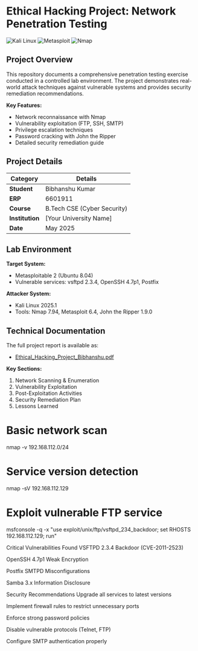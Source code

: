 # Ethical Hacking Project: Network Penetration Testing

![Kali Linux](https://img.shields.io/badge/Kali_Linux-557C94?style=for-the-badge&logo=kalilinux&logoColor=white)
![Metasploit](https://img.shields.io/badge/Metasploit-FD5200?style=for-the-badge)
![Nmap](https://img.shields.io/badge/Nmap-FFFFFF?style=for-the-badge&logo=nmap&logoColor=black)

## Project Overview
This repository documents a comprehensive penetration testing exercise conducted in a controlled lab environment. The project demonstrates real-world attack techniques against vulnerable systems and provides security remediation recommendations.

**Key Features:**
- Network reconnaissance with Nmap
- Vulnerability exploitation (FTP, SSH, SMTP)
- Privilege escalation techniques
- Password cracking with John the Ripper
- Detailed security remediation guide

## Project Details
| Category        | Details                          |
|-----------------|----------------------------------|
| **Student**     | Bibhanshu Kumar                 |
| **ERP**         | 6601911                         |
| **Course**      | B.Tech CSE (Cyber Security)     |
| **Institution** | [Your University Name]          |
| **Date**        | May 2025                        |

## Lab Environment
**Target System:**
- Metasploitable 2 (Ubuntu 8.04)
- Vulnerable services: vsftpd 2.3.4, OpenSSH 4.7p1, Postfix

**Attacker System:**
- Kali Linux 2025.1
- Tools: Nmap 7.94, Metasploit 6.4, John the Ripper 1.9.0

## Technical Documentation
The full project report is available as:
- [Ethical_Hacking_Project_Bibhanshu.pdf](Ethical%20Hacking%20Project%20(Bibhanshu).pdf)

**Key Sections:**
1. Network Scanning & Enumeration
2. Vulnerability Exploitation
3. Post-Exploitation Activities
4. Security Remediation Plan
5. Lessons Learned

# Basic network scan
nmap -v 192.168.112.0/24

# Service version detection
nmap -sV 192.168.112.129

# Exploit vulnerable FTP service
msfconsole -q -x "use exploit/unix/ftp/vsftpd_234_backdoor; set RHOSTS 192.168.112.129; run"

Critical Vulnerabilities Found
VSFTPD 2.3.4 Backdoor (CVE-2011-2523)

OpenSSH 4.7p1 Weak Encryption

Postfix SMTPD Misconfigurations

Samba 3.x Information Disclosure

Security Recommendations
Upgrade all services to latest versions

Implement firewall rules to restrict unnecessary ports

Enforce strong password policies

Disable vulnerable protocols (Telnet, FTP)

Configure SMTP authentication properly
